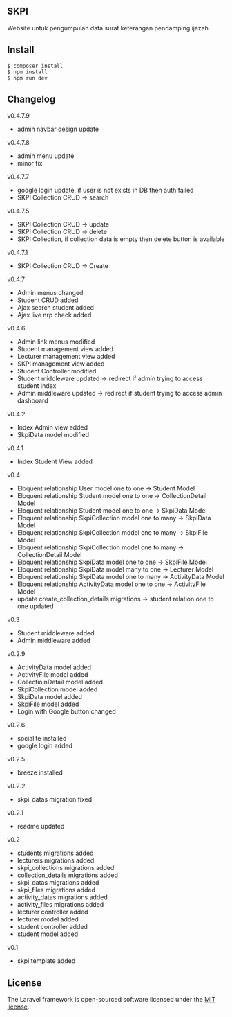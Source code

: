 ## SKPI
Website untuk pengumpulan data surat keterangan pendamping ijazah

## Install
```
$ composer install
$ npm install
$ npm run dev
```

## Changelog
v0.4.7.9
- admin navbar design update

v0.4.7.8
- admin menu update
- minor fix

v0.4.7.7
- google login update, if user is not exists in DB then auth failed
- SKPI Collection CRUD -> search

v0.4.7.5
- SKPI Collection CRUD -> update
- SKPI Collection CRUD -> delete
- SKPI Collection, if collection data is empty then delete button is available

v0.4.7.1
- SKPI Collection CRUD -> Create

v0.4.7
- Admin menus changed
- Student CRUD added
- Ajax search student added
- Ajax live nrp check added

v0.4.6
- Admin link menus modified
- Student management view added
- Lecturer management view added
- SKPI management view added
- Student Controller modified
- Student middleware updated -> redirect if admin trying to access student index
- Admin middleware updated -> redirect if student trying to access admin dashboard

v0.4.2
- Index Admin view added
- SkpiData model modified

v0.4.1
- Index Student View added

v0.4 
- Eloquent relationship User model one to one -> Student Model
- Eloquent relationship Student model one to one -> CollectionDetail Model
- Eloquent relationship Student model one to one -> SkpiData Model
- Eloquent relationship SkpiCollection model one to many -> SkpiData Model
- Eloquent relationship SkpiCollection model one to many -> SkpiFile Model
- Eloquent relationship SkpiCollection model one to many -> CollectionDetail Model
- Eloquent relationship SkpiData model one to one -> SkpiFile Model
- Eloquent relationship SkpiData model many to one -> Lecturer Model
- Eloquent relationship SkpiData model one to many -> ActivityData Model
- Eloquent relationship ActivityData model one to one -> ActivityFile Model
- update create_collection_details migrations -> student relation one to one updated

v0.3
- Student middleware added
- Admin middleware added

v0.2.9
- ActivityData model added
- ActivityFile model added
- CollectioinDetail model added
- SkpiCollection model added
- SkpiData model added
- SkpiFile model added
- Login with Google button changed 

v0.2.6
- socialite installed
- google login added

v0.2.5
- breeze installed

v0.2.2
- skpi_datas migration fixed 

v0.2.1
- readme updated

v0.2
- students migrations added
- lecturers migrations added
- skpi_collections migrations added
- collection_details migrations added
- skpi_datas migrations added
- skpi_files migrations added
- activity_datas migrations added
- activity_files migrations added
- lecturer controller added
- lecturer model added
- student controller added
- student model added

v0.1
- skpi template added


## License

The Laravel framework is open-sourced software licensed under the [MIT license](https://opensource.org/licenses/MIT).

